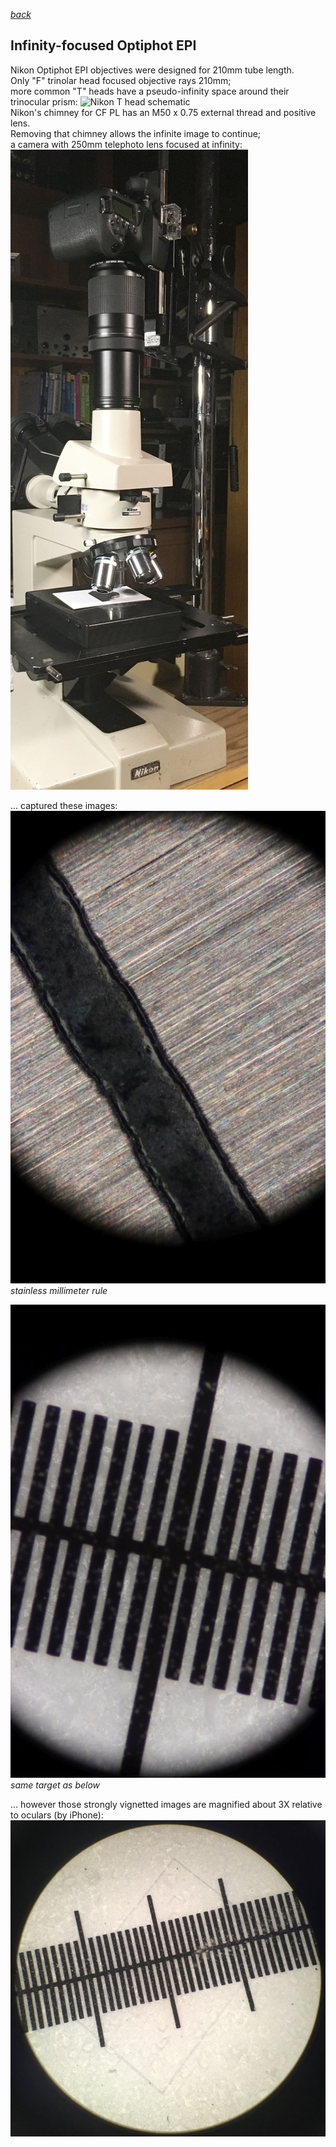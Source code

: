  *[back](photo)*
## Infinity-focused Optiphot EPI  
Nikon Optiphot EPI objectives were designed for 210mm tube length.  
Only "F" trinolar head focused objective rays 210mm;  
more common "T" heads have a pseudo-infinity space 
around their trinocular prism:
![Nikon T head schematic](http://www.photomacrography.net/forum/userpix/3229_Nikon_lightpath_1.jpg)  
Nikon's chimney for CF PL has an M50 x 0.75 external thread and positive lens.  
Removing that chimney allows the infinite image to continue;   
a camera with 250mm telephoto lens focused at infinity:
![Canon 90D+250mm](Optiphot_Infinity.jpg)  

... captured these images:  
![stainless millimeter rule](mmRule.jpg)   
*stainless millimeter rule*  

![calibration slide](EPIscale.jpg)  
*same target as below*  

... however those strongly vignetted images are magnified about 3X relative to oculars (by iPhone):
![ocular scale](AfocalEPIscale.jpg)  
